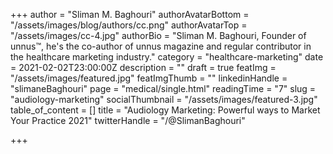 +++
author = "Sliman M. Baghouri"
authorAvatarBottom = "/assets/images/blog/authors/cc.png"
authorAvatarTop = "/assets/images/cc-4.jpg"
authorBio = "Sliman M. Baghouri, Founder of unnus™, he's the co-author of unnus magazine and regular contributor in the healthcare marketing industry."
category = "healthcare-marketing"
date = 2021-02-02T23:00:00Z
description = ""
draft = true
featImg = "/assets/images/featured.jpg"
featImgThumb = ""
linkedinHandle = "slimaneBaghouri"
page = "medical/single.html"
readingTime = "7"
slug = "audiology-marketing"
socialThumbnail = "/assets/images/featured-3.jpg"
table_of_content = []
title = "Audiology Marketing: Powerful ways to Market Your Practice 2021"
twitterHandle = "/@SlimanBaghouri"

+++
